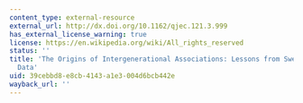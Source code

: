 ```yaml
---
content_type: external-resource
external_url: http://dx.doi.org/10.1162/qjec.121.3.999
has_external_license_warning: true
license: https://en.wikipedia.org/wiki/All_rights_reserved
status: ''
title: 'The Origins of Intergenerational Associations: Lessons from Swedish Adoption
  Data'
uid: 39cebbd8-e8cb-4143-a1e3-004d6bcb442e
wayback_url: ''
---
```

